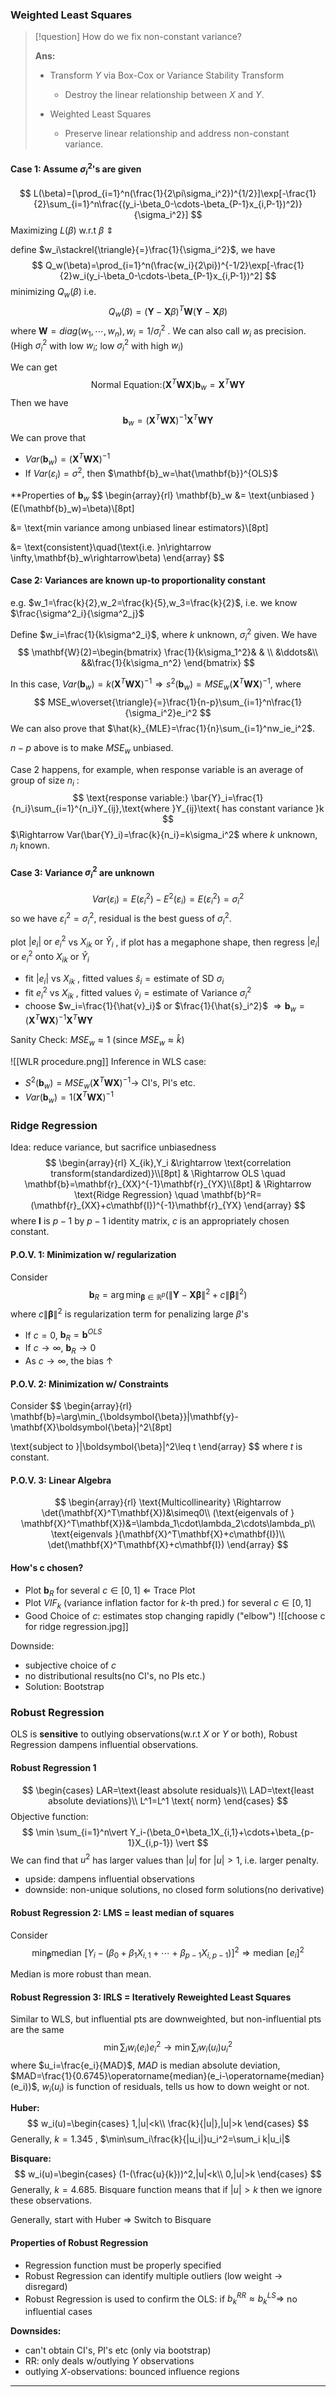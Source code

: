 
### Weighted Least Squares

>[!question]
>How do we fix non-constant variance?
>
>**Ans:**
>- Transform $Y$ via Box-Cox or Variance Stability Transform
>	- Destroy the linear relationship between $X$ and $Y$.
>
>
>- Weighted Least Squares
>	- Preserve linear relationship and address non-constant variance.

#### Case 1: Assume $\sigma_i^2$'s are given

$$
L(\beta)=[\prod_{i=1}^n(\frac{1}{2\pi\sigma_i^2})^{1/2}]\exp[-\frac{1}{2}\sum_{i=1}^n\frac{(y_i-\beta_0-\cdots-\beta_{P-1}x_{i,P-1})^2)}{\sigma_i^2}]
$$
Maximizing $L(\beta)$ w.r.t $\beta$ $\Updownarrow$ 

define $w_i\stackrel{\triangle}{=}\frac{1}{\sigma_i^2}$, we have
$$
Q_w(\beta)=\prod_{i=1}^n(\frac{w_i}{2\pi})^{-1/2}\exp[-\frac{1}{2}w_i(y_i-\beta_0-\cdots-\beta_{P-1}x_{i,P-1})^2]
$$
minimizing $Q_w(\beta)$ i.e. 
$$
Q_w(\beta)=(\mathbf{Y}-\mathbf{X}\beta)^T\mathbf{W}(\mathbf{Y}-\mathbf{X}\beta)
$$
where $\mathbf{W}=diag(w_1,\cdots,w_n),w_i=1/\sigma^2_i$ . We can also call $w_i$ as precision. (High $\sigma_i^2$ with low $w_i$; low $\sigma_i^2$ with high $w_i$)

We can get
$$
\text{Normal Equation:}(\mathbf{X}^T\mathbf{W}\mathbf{X})\mathbf{b}_w=\mathbf{X}^T\mathbf{WY}
$$
Then we have
$$
\mathbf{b}_w=(\mathbf{X}^T\mathbf{W}\mathbf{X})^{-1}\mathbf{X}^T\mathbf{W}\mathbf{Y}
$$
We can prove that
- $Var(\mathbf{b}_w)=(\mathbf{X}^T\mathbf{W}\mathbf{X})^{-1}$
- If $Var(\varepsilon_i)=\sigma^2$, then $\mathbf{b}_w=\hat{\mathbf{b}}^{OLS}$

**Properties of $\mathbf{b}_w$
$$
\begin{array}{rl}
\mathbf{b}_w &= \text{unbiased }(E(\mathbf{b}_w)=\beta)\\[8pt]

&= \text{min variance among unbiased linear estimators}\\[8pt]

&= \text{consistent}\quad(\text{i.e. }n\rightarrow \infty,\mathbf{b}_w\rightarrow\beta)
\end{array}
$$

#### Case 2: Variances are known up-to proportionality constant

e.g. $w_1=\frac{k}{2},w_2=\frac{k}{5},w_3=\frac{k}{2}$, i.e. we know $\frac{\sigma^2_i}{\sigma^2_j}$

Define $w_i=\frac{1}{k\sigma^2_i}$, where $k$ unknown, $\sigma^2_i$ given. We have
$$
\mathbf{W}(2)=\begin{bmatrix}
\frac{1}{k\sigma_1^2}& & \\
&\ddots&\\
&&\frac{1}{k\sigma_n^2}
\end{bmatrix}
$$

In this case, $Var(\mathbf{b}_w)=k(\mathbf{X}^T\mathbf{WX})^{-1}\Rightarrow s^2(\mathbf{b}_w)=MSE_w(\mathbf{X}^T\mathbf{WX})^{-1}$, where
$$
MSE_w\overset{\triangle}{=}\frac{1}{n-p}\sum_{i=1}^n\frac{1}{\sigma_i^2}e_i^2
$$
We can also prove that $\hat{k}_{MLE}=\frac{1}{n}\sum_{i=1}^nw_ie_i^2$. 

$n-p$ above is to make $MSE_w$ unbiased.

Case $2$ happens, for example, when response variable is an average of group of size $n_i$ :
$$
\text{response variable:} \bar{Y}_i=\frac{1}{n_i}\sum_{i=1}^{n_i}Y_{ij},\text{where }Y_{ij}\text{ has constant variance }k
$$
$\Rightarrow Var(\bar{Y}_i)=\frac{k}{n_i}=k\sigma_i^2$ where $k$ unknown, $n_i$ known.

#### Case 3: Variance $\sigma_i^2$ are unknown

$$
Var(\varepsilon_i)=E(\varepsilon_i^2)-E^2(\varepsilon_i)=E(\varepsilon_i^2)=\sigma^2_i
$$
so we have $\varepsilon_i^2=\sigma_i^2$, residual is the best guess of $\sigma_i^2$.

plot $|e_i| \text{ or }e_i^2$ vs $X_{ik}\text{ or }\hat{Y}_i$ , if plot has a megaphone shape, then regress $|e_i|$ or $e_i^2$ onto $X_{ik}$ or $\hat{Y}_i$
- fit $|e_i|$ vs $X_{ik}$ , fitted values $\hat{s}_i=\text{estimate of  SD }\sigma_i$ 
- fit $e_i^2$ vs $X_{ik}$ , fitted values $\hat{v}_i=\text{estimate of  Variance }\sigma_i^2$ 
- choose $w_i=\frac{1}{\hat{v}_i}$ or $\frac{1}{\hat{s}_i^2}$
$\Rightarrow \mathbf{b}_w=(\mathbf{X}^T\mathbf{W}\mathbf{X})^{-1}\mathbf{X}^T\mathbf{W}\mathbf{Y}$ 

Sanity Check: $MSE_w\approx 1$ (since $MSE_w\approx \hat{k}$)

![[WLR procedure.png]]
Inference in WLS case:
- $S^2(\mathbf{b}_w)=MSE_w(\mathbf{X}^T\mathbf{W}\mathbf{X})^{-1}\rightarrow$ CI's, PI's etc.
- $Var(\mathbf{b}_w)=1(\mathbf{X}^T\mathbf{WX})^{-1}$ 

### Ridge Regression

Idea: reduce variance, but sacrifice unbiasedness
$$
\begin{array}{rl}
X_{ik},Y_i &\rightarrow \text{correlation transform(standardized)}\\[8pt]
& \Rightarrow OLS \quad \mathbf{b}=\mathbf{r}_{XX}^{-1}\mathbf{r}_{YX}\\[8pt]
& \Rightarrow \text{Ridge Regression} \quad \mathbf{b}^R=(\mathbf{r}_{XX}+c\mathbf{I})^{-1}\mathbf{r}_{YX}
\end{array}
$$
where $\mathbf{I}$ is $p-1$ by $p-1$ identity matrix, $c$ is an appropriately chosen constant.

#### P.O.V. 1: Minimization w/ regularization

Consider
$$
\mathbf{b}_R=\arg\min_{\boldsymbol{\beta}\in\mathbb{R}^p}(\|\mathbf{Y}-\mathbf{X}\boldsymbol{\beta}\|^2+c\|\boldsymbol{\beta}\|^2)
$$
where $c\|\boldsymbol{\beta}\|^2$ is regularization term for penalizing large $\beta$'s
- If $c=0$, $\mathbf{b}_R=\mathbf{b}^{OLS}$
- If $c\rightarrow\infty$, $\mathbf{b}_R\rightarrow 0$
- As $c\rightarrow \infty$, the bias $\uparrow$

#### P.O.V. 2: Minimization w/ Constraints

Consider
$$
\begin{array}{rl}
\mathbf{b}=\arg\min_{\boldsymbol{\beta}}\|\mathbf{y}-\mathbf{X}\boldsymbol{\beta}\|^2\\[8pt]

\text{subject to }\|\boldsymbol{\beta}\|^2\leq t
\end{array}
$$
where $t$ is constant.

#### P.O.V. 3: Linear Algebra

$$
\begin{array}{rl}
\text{Multicollinearity} \Rightarrow \det(\mathbf{X}^T\mathbf{X})&\simeq0\\
(\text{eigenvals of } \mathbf{X}^T\mathbf{X})&=\lambda_1\cdot\lambda_2\cdots\lambda_p\\
\text{eigenvals }(\mathbf{X}^T\mathbf{X}+c\mathbf{I})\\
\det(\mathbf{X}^T\mathbf{X}+c\mathbf{I})
\end{array}
$$

#### How's c chosen?

- Plot $\mathbf{b}_R$ for several $c\in[0,1]$ $\Leftarrow$ Trace Plot
- Plot $VIF_k$ (variance inflation factor for $k$-th pred.) for several $c\in[0,1]$
- Good Choice of $c$: estimates stop changing rapidly ("elbow")
![[choose c for ridge regression.jpg]]

Downside:
- subjective choice of $c$
- no distributional results(no CI's, no PIs etc.)
- Solution: Bootstrap

### Robust Regression

OLS is **sensitive** to outlying observations(w.r.t $X$ or $Y$ or both), Robust Regression dampens influential observations.

#### Robust Regression 1

$$
\begin{cases}
LAR=\text{least absolute residuals}\\
LAD=\text{least absolute deviations}\\
L^1=L^1 \text{ norm}
\end{cases}
$$
Objective function:
$$
\min \sum_{i=1}^n\vert Y_i-(\beta_0+\beta_1X_{i,1}+\cdots+\beta_{p-1}X_{i,p-1}) \vert
$$
We can find that $u^2$ has larger values than $|u|$ for $|u|>1$, i.e. larger penalty.

- upside: dampens influential observations
- downside: non-unique solutions, no closed form solutions(no derivative)

#### Robust Regression 2: LMS = least median of squares

Consider
$$
\min_{\boldsymbol{\beta}} \operatorname{median}\,[Y_i-(\beta_0+\beta_1X_{i,1}+\cdots+\beta_{p-1}X_{i,p-1})]^2\Rightarrow \operatorname{median}\,[e_i]^2
$$

Median is more robust than mean.

#### Robust Regression 3: IRLS = Iteratively Reweighted Least Squares

Similar to WLS, but influential pts are downweighted, but non-influential pts are the same
$$
\min\sum_iw_i(e_i)e_i^2\rightarrow \min\sum_iw_i(u_i)u_i^2
$$
where $u_i=\frac{e_i}{MAD}$, $MAD$ is median absolute deviation, $MAD=\frac{1}{0.6745}\operatorname{median}(e_i-\operatorname{median}(e_i))$, $w_i(u_i)$ is function of residuals, tells us how to down weight or not.

**Huber:**
$$
w_i(u)=\begin{cases}
1,|u|<k\\
\frac{k}{|u|},|u|>k
\end{cases}
$$
Generally, $k=1.345$ , $\min\sum_i\frac{k}{|u_i|}u_i^2=\sum_i k|u_i|$ 

**Bisquare:**
$$
w_i(u)=\begin{cases}
(1-(\frac{u}{k}))^2,|u|<k\\
0,|u|>k
\end{cases}
$$
Generally, $k=4.685$. Bisquare function means that if $|u|>k$ then we ignore these observations.

Generally, start with Huber $\Rightarrow$ Switch to Bisquare

#### Properties of Robust Regression

- Regression function must be properly specified
- Robust Regression can identify multiple outliers (low weight $\rightarrow$ disregard)
- Robust Regression is used to confirm the OLS:
	if $b_k^{RR}\approx b_k^{LS}\Rightarrow$ no influential cases

**Downsides:**
- can't obtain CI's, PI's etc (only via bootstrap)
- RR: only deals w/outlying $Y$ observations
- outlying $X$-observations: bounced influence regions 

---